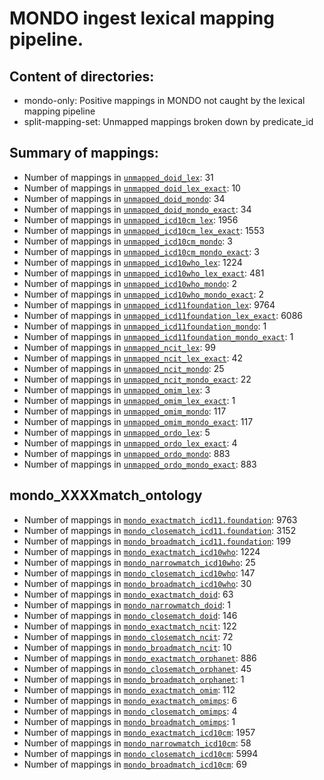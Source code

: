 # MONDO ingest lexical mapping pipeline.
## Content of directories:
* mondo-only: Positive mappings in MONDO not caught by the lexical mapping pipeline
* split-mapping-set: Unmapped mappings broken down by predicate_id
## Summary of mappings:
 * Number of mappings in [`unmapped_doid_lex`](unmapped_doid_lex.tsv): 31
 * Number of mappings in [`unmapped_doid_lex_exact`](unmapped_doid_lex.tsv): 10
 * Number of mappings in [`unmapped_doid_mondo`](mondo-only/unmapped_doid_mondo.tsv): 34
 * Number of mappings in [`unmapped_doid_mondo_exact`](mondo-only/unmapped_doid_mondo.tsv): 34
 * Number of mappings in [`unmapped_icd10cm_lex`](unmapped_icd10cm_lex.tsv): 1956
 * Number of mappings in [`unmapped_icd10cm_lex_exact`](unmapped_icd10cm_lex.tsv): 1553
 * Number of mappings in [`unmapped_icd10cm_mondo`](mondo-only/unmapped_icd10cm_mondo.tsv): 3
 * Number of mappings in [`unmapped_icd10cm_mondo_exact`](mondo-only/unmapped_icd10cm_mondo.tsv): 3
 * Number of mappings in [`unmapped_icd10who_lex`](unmapped_icd10who_lex.tsv): 1224
 * Number of mappings in [`unmapped_icd10who_lex_exact`](unmapped_icd10who_lex.tsv): 481
 * Number of mappings in [`unmapped_icd10who_mondo`](mondo-only/unmapped_icd10who_mondo.tsv): 2
 * Number of mappings in [`unmapped_icd10who_mondo_exact`](mondo-only/unmapped_icd10who_mondo.tsv): 2
 * Number of mappings in [`unmapped_icd11foundation_lex`](unmapped_icd11foundation_lex.tsv): 9764
 * Number of mappings in [`unmapped_icd11foundation_lex_exact`](unmapped_icd11foundation_lex.tsv): 6086
 * Number of mappings in [`unmapped_icd11foundation_mondo`](mondo-only/unmapped_icd11foundation_mondo.tsv): 1
 * Number of mappings in [`unmapped_icd11foundation_mondo_exact`](mondo-only/unmapped_icd11foundation_mondo.tsv): 1
 * Number of mappings in [`unmapped_ncit_lex`](unmapped_ncit_lex.tsv): 99
 * Number of mappings in [`unmapped_ncit_lex_exact`](unmapped_ncit_lex.tsv): 42
 * Number of mappings in [`unmapped_ncit_mondo`](mondo-only/unmapped_ncit_mondo.tsv): 25
 * Number of mappings in [`unmapped_ncit_mondo_exact`](mondo-only/unmapped_ncit_mondo.tsv): 22
 * Number of mappings in [`unmapped_omim_lex`](unmapped_omim_lex.tsv): 3
 * Number of mappings in [`unmapped_omim_lex_exact`](unmapped_omim_lex.tsv): 1
 * Number of mappings in [`unmapped_omim_mondo`](mondo-only/unmapped_omim_mondo.tsv): 117
 * Number of mappings in [`unmapped_omim_mondo_exact`](mondo-only/unmapped_omim_mondo.tsv): 117
 * Number of mappings in [`unmapped_ordo_lex`](unmapped_ordo_lex.tsv): 5
 * Number of mappings in [`unmapped_ordo_lex_exact`](unmapped_ordo_lex.tsv): 4
 * Number of mappings in [`unmapped_ordo_mondo`](mondo-only/unmapped_ordo_mondo.tsv): 883
 * Number of mappings in [`unmapped_ordo_mondo_exact`](mondo-only/unmapped_ordo_mondo.tsv): 883
## mondo_XXXXmatch_ontology
 * Number of mappings in [`mondo_exactmatch_icd11.foundation`](split-mapping-set/mondo_exactmatch_icd11.foundation.tsv): 9763
 * Number of mappings in [`mondo_closematch_icd11.foundation`](split-mapping-set/mondo_closematch_icd11.foundation.tsv): 3152
 * Number of mappings in [`mondo_broadmatch_icd11.foundation`](split-mapping-set/mondo_broadmatch_icd11.foundation.tsv): 199
 * Number of mappings in [`mondo_exactmatch_icd10who`](split-mapping-set/mondo_exactmatch_icd10who.tsv): 1224
 * Number of mappings in [`mondo_narrowmatch_icd10who`](split-mapping-set/mondo_narrowmatch_icd10who.tsv): 25
 * Number of mappings in [`mondo_closematch_icd10who`](split-mapping-set/mondo_closematch_icd10who.tsv): 147
 * Number of mappings in [`mondo_broadmatch_icd10who`](split-mapping-set/mondo_broadmatch_icd10who.tsv): 30
 * Number of mappings in [`mondo_exactmatch_doid`](split-mapping-set/mondo_exactmatch_doid.tsv): 63
 * Number of mappings in [`mondo_narrowmatch_doid`](split-mapping-set/mondo_narrowmatch_doid.tsv): 1
 * Number of mappings in [`mondo_closematch_doid`](split-mapping-set/mondo_closematch_doid.tsv): 146
 * Number of mappings in [`mondo_exactmatch_ncit`](split-mapping-set/mondo_exactmatch_ncit.tsv): 122
 * Number of mappings in [`mondo_closematch_ncit`](split-mapping-set/mondo_closematch_ncit.tsv): 72
 * Number of mappings in [`mondo_broadmatch_ncit`](split-mapping-set/mondo_broadmatch_ncit.tsv): 10
 * Number of mappings in [`mondo_exactmatch_orphanet`](split-mapping-set/mondo_exactmatch_orphanet.tsv): 886
 * Number of mappings in [`mondo_closematch_orphanet`](split-mapping-set/mondo_closematch_orphanet.tsv): 45
 * Number of mappings in [`mondo_broadmatch_orphanet`](split-mapping-set/mondo_broadmatch_orphanet.tsv): 1
 * Number of mappings in [`mondo_exactmatch_omim`](split-mapping-set/mondo_exactmatch_omim.tsv): 112
 * Number of mappings in [`mondo_exactmatch_omimps`](split-mapping-set/mondo_exactmatch_omimps.tsv): 6
 * Number of mappings in [`mondo_closematch_omimps`](split-mapping-set/mondo_closematch_omimps.tsv): 4
 * Number of mappings in [`mondo_broadmatch_omimps`](split-mapping-set/mondo_broadmatch_omimps.tsv): 1
 * Number of mappings in [`mondo_exactmatch_icd10cm`](split-mapping-set/mondo_exactmatch_icd10cm.tsv): 1957
 * Number of mappings in [`mondo_narrowmatch_icd10cm`](split-mapping-set/mondo_narrowmatch_icd10cm.tsv): 58
 * Number of mappings in [`mondo_closematch_icd10cm`](split-mapping-set/mondo_closematch_icd10cm.tsv): 5994
 * Number of mappings in [`mondo_broadmatch_icd10cm`](split-mapping-set/mondo_broadmatch_icd10cm.tsv): 69

